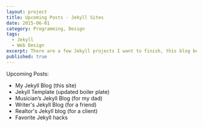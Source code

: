 ```yaml
---
layout: project
title: Upcoming Posts - Jekyll Sites
date: 2015-06-01
category: Programming, Design
tags:
  - Jekyll
  - Web Design
excerpt: There are a few Jekyll projects I want to finish, this blog being one of them. Once they are all finished I will share the finished products and several posts with things I learned along the way.
published: true
---
```


Upcoming Posts:

- My Jekyll Blog (this site)
- Jekyll Template (updated boiler plate)
- Musician’s Jekyll Blog (for my dad)
- Writer's Jekyll Blog (for a friend)
- Realtor's Jekyll blog (for a client)
- Favorite Jekyll hacks
